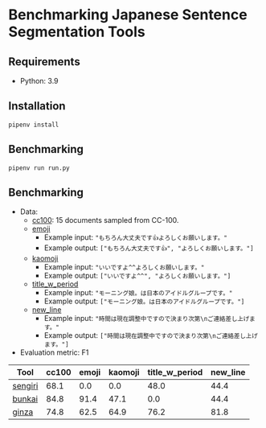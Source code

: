 # Benchmarking Japanese Sentence Segmentation Tools

## Requirements

- Python: 3.9

## Installation

```shell
pipenv install
```

## Benchmarking

```shell
pipenv run run.py
```

## Benchmarking

- Data:
  - [cc100](./data/cc100.jsonl): 15 documents sampled from CC-100.
  - [emoji](./data/emoji.jsonl)
    - Example input: `"もちろん大丈夫です👍よろしくお願いします。"`
    - Example output: `["もちろん大丈夫です👍", "よろしくお願いします。"]`
  - [kaomoji](./data/kaomoji.jsonl)
    - Example input: `"いいですよ^^よろしくお願いします。"`
    - Example output: `["いいですよ^^", "よろしくお願いします。"]`
  - [title_w_period](./data/title_w_period.jsonl)
    - Example input: `"モーニング娘。は日本のアイドルグループです。"`
    - Example output: `["モーニング娘。は日本のアイドルグループです。"]`
  - [new_line](./data/new_line.jsonl)
    - Example input: `"時間は現在調整中ですので決まり次第\nご連絡差し上げます。"`
    - Example output: `["時間は現在調整中ですので決まり次第\nご連絡差し上げます。"]`
- Evaluation metric: F1

| Tool                                                 | cc100 | emoji | kaomoji | title_w_period    | new_line |
|------------------------------------------------------|-------|-------|---------|-------------------|----------|
| [sengiri](https://github.com/ikegami-yukino/sengiri) | 68.1  | 0.0   | 0.0     | 48.0              | 44.4     |
| [bunkai](https://github.com/megagonlabs/bunkai)      | 84.8  | 91.4  | 47.1    | 0.0               | 44.4     |
| [ginza](https://github.com/megagonlabs/ginza)        | 74.8  | 62.5  | 64.9    | 76.2              | 81.8     |
